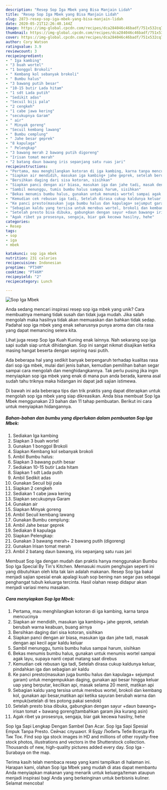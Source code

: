 ```yaml
---
description: "Resep Sop Iga Mbek yang Bisa Manjain Lidah"
title: "Resep Sop Iga Mbek yang Bisa Manjain Lidah"
slug: 2873-resep-sop-iga-mbek-yang-bisa-manjain-lidah
date: 2020-05-21T12:26:40.144Z
image: https://img-global.cpcdn.com/recipes/dca284046c46badf/751x532cq70/sop-iga-mbek-foto-resep-utama.jpg
thumbnail: https://img-global.cpcdn.com/recipes/dca284046c46badf/751x532cq70/sop-iga-mbek-foto-resep-utama.jpg
cover: https://img-global.cpcdn.com/recipes/dca284046c46badf/751x532cq70/sop-iga-mbek-foto-resep-utama.jpg
author: Cory Watson
ratingvalue: 3.9
reviewcount: 3
recipeingredient:
- " Iga kambing"
- "3 buah wortel"
- "1 bonggol Brokoli"
- " Kembang kol sebanyak brokoli"
- " Bumbu halus"
- "3 bawang putih besar"
- "10-15 butir Lada hitam"
- "1 sdt Lada putih"
- "Sedikit adas"
- "Secuil biji pala"
- "2 cengkeh"
- "1 cabe jawa kering"
- "secukupnya Garam"
- " air"
- " Minyak goreng"
- "Secuil kembang lawang"
- " Bumbu cemplung"
- " Jahe besar geprek"
- "8 kapulaga"
- " Pelengkap"
- "3 bawang merah 2 bawang putih digoreng"
- "Irisan tomat merah"
- "2 batang daun bawang iris sepanjang satu ruas jari"
recipeinstructions:
- "Pertama, mau menghilangkan kotoran di iga kambing, karna tanpa mencucinya"
- "Siapkan air mendidih, masukan iga kambing+ jahe geprek, setelah berubah warna keabuan, buang airnya"
- "Bersihkan daging dari sisa kotoran, sisihkan"
- "Siapkan panci dengan air biasa, masukan iga dan jahe tadi, masak dengan api kecil agar kaldu keluar"
- "Sambil menunggu, tumis bumbu halus sampai harum, sisihkan"
- "Bekas menumis bumbu halus, gunakan untuk menumis wortel sampai agak layu, supaya nanti cepat matang saat direbus"
- "Kemudian cek rebusan iga tadi, Setelah dirasa cukup kaldunya keluar, pindahkan iga dan sebagian air kaldu"
- "Ke panci presto(masukan juga bumbu halus dan kapulaga+ sejumput garam) untuk mengempukkan daging, gunakan api besar hingga keluar uap yang berputar, kecilkan api, masak selama 20 menit, matikan api"
- "Sebagian kaldu yang tersisa untuk merebus wortel, brokoli dan kembang kol, gunakan api besar,matikan api ketika sayuran berubah warna dan empuk(setelah di tes potong pakai sendok)"
- "Setelah presto bisa dibuka, gabungkan dengan sayur +daun bawang+ irisan tomat + bawang goreng(tambahkan garam jika kurang asin)"
- "Agak ribet ya prosesnya, sengaja, biar gak kecewa hasilny, hehe"
categories:
- Resep
tags:
- sop
- iga
- mbek

katakunci: sop iga mbek 
nutrition: 231 calories
recipecuisine: Indonesian
preptime: "PT34M"
cooktime: "PT46M"
recipeyield: "2"
recipecategory: Lunch

---
```



![Sop Iga Mbek](https://img-global.cpcdn.com/recipes/dca284046c46badf/751x532cq70/sop-iga-mbek-foto-resep-utama.jpg)

Anda sedang mencari inspirasi resep sop iga mbek yang unik? Cara membuatnya memang tidak susah dan tidak juga mudah. Jika salah mengolah maka hasilnya tidak akan memuaskan dan bahkan tidak sedap. Padahal sop iga mbek yang enak seharusnya punya aroma dan cita rasa yang dapat memancing selera kita.

Lihat juga resep Sop Iga Kuah Kuning enak lainnya. Nah sekarang sop iga sapi sudah siap untuk dihidangkan. Sop ini sangat nikmat disajikan ketika masing hangat beserta dengan sepiring nasi putih.

Ada beberapa hal yang sedikit banyak berpengaruh terhadap kualitas rasa dari sop iga mbek, mulai dari jenis bahan, kemudian pemilihan bahan segar sampai cara mengolah dan menghidangkannya. Tak perlu pusing jika ingin menyiapkan sop iga mbek yang enak di mana pun anda berada, karena asal sudah tahu triknya maka hidangan ini dapat jadi sajian istimewa.


Di bawah ini ada beberapa tips dan trik praktis yang dapat diterapkan untuk mengolah sop iga mbek yang siap dikreasikan. Anda bisa membuat Sop Iga Mbek menggunakan 23 bahan dan 11 tahap pembuatan. Berikut ini cara untuk menyiapkan hidangannya.

<!--inarticleads1-->

##### Bahan-bahan dan bumbu yang diperlukan dalam pembuatan Sop Iga Mbek:

1. Sediakan  Iga kambing
1. Siapkan 3 buah wortel
1. Gunakan 1 bonggol Brokoli
1. Siapkan  Kembang kol sebanyak brokoli
1. Ambil  Bumbu halus:
1. Siapkan 3 bawang putih besar
1. Sediakan 10-15 butir Lada hitam
1. Siapkan 1 sdt Lada putih
1. Ambil Sedikit adas
1. Gunakan Secuil biji pala
1. Siapkan 2 cengkeh
1. Sediakan 1 cabe jawa kering
1. Siapkan secukupnya Garam
1. Gunakan  air
1. Siapkan  Minyak goreng
1. Ambil Secuil kembang lawang
1. Gunakan  Bumbu cemplung:
1. Ambil  Jahe besar geprek
1. Sediakan 8 kapulaga
1. Siapkan  Pelengkap:
1. Gunakan 3 bawang merah+ 2 bawang putih (digoreng)
1. Gunakan Irisan tomat merah
1. Ambil 2 batang daun bawang, iris sepanjang satu ruas jari


Membuat Sop Iga dengan mudah dan praktis hanya menggunakan Bumbu Sop Iga Special By Tin&#39;s Kitchen. Memasuki musim penghujan seperti ini yang dibutuhkan oleh kita tak lain adalah makanan. Resep Sop Iga bakal menjadi sajian spesial enak apalagi kuah sop bening nan segar pas sebagai penghangat tubuh keluarga tercinta. Hasil olahan resep didapur akan menjadi variasi menu masakan. 

<!--inarticleads2-->

##### Cara menyiapkan Sop Iga Mbek:

1. Pertama, mau menghilangkan kotoran di iga kambing, karna tanpa mencucinya
1. Siapkan air mendidih, masukan iga kambing+ jahe geprek, setelah berubah warna keabuan, buang airnya
1. Bersihkan daging dari sisa kotoran, sisihkan
1. Siapkan panci dengan air biasa, masukan iga dan jahe tadi, masak dengan api kecil agar kaldu keluar
1. Sambil menunggu, tumis bumbu halus sampai harum, sisihkan
1. Bekas menumis bumbu halus, gunakan untuk menumis wortel sampai agak layu, supaya nanti cepat matang saat direbus
1. Kemudian cek rebusan iga tadi, Setelah dirasa cukup kaldunya keluar, pindahkan iga dan sebagian air kaldu
1. Ke panci presto(masukan juga bumbu halus dan kapulaga+ sejumput garam) untuk mengempukkan daging, gunakan api besar hingga keluar uap yang berputar, kecilkan api, masak selama 20 menit, matikan api
1. Sebagian kaldu yang tersisa untuk merebus wortel, brokoli dan kembang kol, gunakan api besar,matikan api ketika sayuran berubah warna dan empuk(setelah di tes potong pakai sendok)
1. Setelah presto bisa dibuka, gabungkan dengan sayur +daun bawang+ irisan tomat + bawang goreng(tambahkan garam jika kurang asin)
1. Agak ribet ya prosesnya, sengaja, biar gak kecewa hasilny, hehe


Sop Iga Sapi Lengkap Dengan Sambel Dan Acar. Sop Iga Sapi Spesial Empuk Tanpa Presto. Сейчас слушают. Я Буду Любить Тебя Всегда Из Тик Ток. Find sop iga stock images in HD and millions of other royalty-free stock photos, illustrations and vectors in the Shutterstock collection. Thousands of new, high-quality pictures added every day. Sop Iga - Surabaya on the map. 

Terima kasih telah membaca resep yang kami tampilkan di halaman ini. Harapan kami, olahan Sop Iga Mbek yang mudah di atas dapat membantu Anda menyiapkan makanan yang menarik untuk keluarga/teman ataupun menjadi inspirasi bagi Anda yang berkeinginan untuk berbisnis kuliner. Selamat mencoba!
